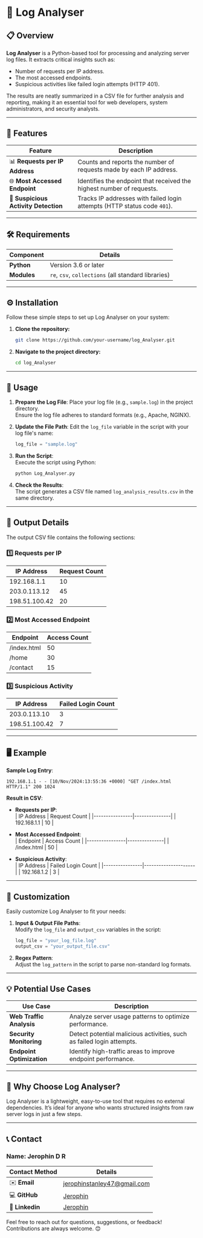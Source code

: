 

# 🚀 Log Analyser

## 📋 Overview
**Log Analyser** is a Python-based tool for processing and analyzing server log files. It extracts critical insights such as:
- Number of requests per IP address.
- The most accessed endpoints.
- Suspicious activities like failed login attempts (HTTP 401).  

The results are neatly summarized in a CSV file for further analysis and reporting, making it an essential tool for web developers, system administrators, and security analysts.

---

## 🌟 Features
| **Feature**                      | **Description**                                                                 |
|-----------------------------------|---------------------------------------------------------------------------------|
| 📊 **Requests per IP Address**       | Counts and reports the number of requests made by each IP address.             |
| 🌐 **Most Accessed Endpoint**        | Identifies the endpoint that received the highest number of requests.           |
| 🔐 **Suspicious Activity Detection** | Tracks IP addresses with failed login attempts (HTTP status code `401`).       |

---

## 🛠️ Requirements
| **Component**       | **Details**                                   |
|----------------------|-----------------------------------------------|
| **Python**           | Version 3.6 or later                        |
| **Modules**          | `re`, `csv`, `collections` (all standard libraries) |

---

## ⚙️ Installation
Follow these simple steps to set up Log Analyser on your system:

1. **Clone the repository:**
   ```bash
   git clone https://github.com/your-username/log_Analyser.git
   ```
2. **Navigate to the project directory:**
   ```bash
   cd log_Analyser
   ```

---

## 🚀 Usage
1. **Prepare the Log File**: Place your log file (e.g., `sample.log`) in the project directory.  
   Ensure the log file adheres to standard formats (e.g., Apache, NGINX).

2. **Update the File Path**: Edit the `log_file` variable in the script with your log file's name:
   ```python
   log_file = "sample.log"
   ```

3. **Run the Script**:  
   Execute the script using Python:
   ```bash
   python Log_Analyser.py
   ```

4. **Check the Results**:  
   The script generates a CSV file named `log_analysis_results.csv` in the same directory.

---

## 📂 Output Details
The output CSV file contains the following sections:

### 1️⃣ **Requests per IP**
| **IP Address**   | **Request Count** |
|-------------------|-------------------|
| 192.168.1.1       | 10                |
| 203.0.113.12      | 45                |
| 198.51.100.42     | 20                |

### 2️⃣ **Most Accessed Endpoint**
| **Endpoint**      | **Access Count** |
|--------------------|------------------|
| /index.html        | 50               |
| /home              | 30               |
| /contact           | 15               |

### 3️⃣ **Suspicious Activity**
| **IP Address**    | **Failed Login Count** |
|--------------------|------------------------|
| 203.0.113.10      | 3                      |
| 198.51.100.42     | 7                      |

---

## 🖥️ Example
**Sample Log Entry**:  
```
192.168.1.1 - - [10/Nov/2024:13:55:36 +0000] "GET /index.html HTTP/1.1" 200 1024
```

**Result in CSV**:  

- **Requests per IP**:  
  | IP Address     | Request Count |
  |----------------|---------------|
  | 192.168.1.1    | 10            |

- **Most Accessed Endpoint**:  
  | Endpoint       | Access Count  |
  |----------------|---------------|
  | /index.html    | 50            |

- **Suspicious Activity**:  
  | IP Address     | Failed Login Count |
  |----------------|---------------------|
  | 192.168.1.2    | 3                  |

---

## 🔧 Customization
Easily customize Log Analyser to fit your needs:
1. **Input & Output File Paths**:  
   Modify the `log_file` and `output_csv` variables in the script:
   ```python
   log_file = "your_log_file.log"
   output_csv = "your_output_file.csv"
   ```

2. **Regex Pattern**:  
   Adjust the `log_pattern` in the script to parse non-standard log formats.

---

## 💡 Potential Use Cases
| **Use Case**                        | **Description**                                                             |
|-------------------------------------|-----------------------------------------------------------------------------|
| **Web Traffic Analysis**            | Analyze server usage patterns to optimize performance.                      |
| **Security Monitoring**             | Detect potential malicious activities, such as failed login attempts.       |
| **Endpoint Optimization**           | Identify high-traffic areas to improve endpoint performance.                |

---

## 🌟 Why Choose Log Analyser?
Log Analyser is a lightweight, easy-to-use tool that requires no external dependencies. It’s ideal for anyone who wants structured insights from raw server logs in just a few steps.

---

## 📞 Contact

### Name: Jerophin D R
| **Contact Method**       | **Details**                                      |
|---------------------------|-------------------------------------------------|
| ✉️ **Email**                | [jerophinstanley47@gmail.com](mailto:jerophinstanley47@gmail.com) |
| 💻 **GitHub**               | [Jerophin](https://github.com/Jerophin123)         |
| 📱 **Linkedin**               | [Jerophin](https://www.linkedin.com/in/jerophin-d-r-b9a73b257/)         |


Feel free to reach out for questions, suggestions, or feedback! Contributions are always welcome. 😊


